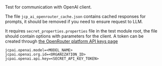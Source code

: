 Test for communication with OpenAI client.

The file `jcp_ai_openrouter_cache.json` contains cached responses for prompts, it should be removed if you need to
ensure
request to LLM.

It requires `secret_properties.properties` file in the test module root, the file should contain options with parameters
for the client.
A token can be created
through [the OpenRouter platform API keys page](https://openrouter.ai/settings/keys)

```properties
jcpai.openai.model=<MODEL_NAME>
jcpai.openai.org.id=<ORGANIZATION_ID>
jcpai.openai.api.key=<SECRET_API_KEY_TOKEN>
```
